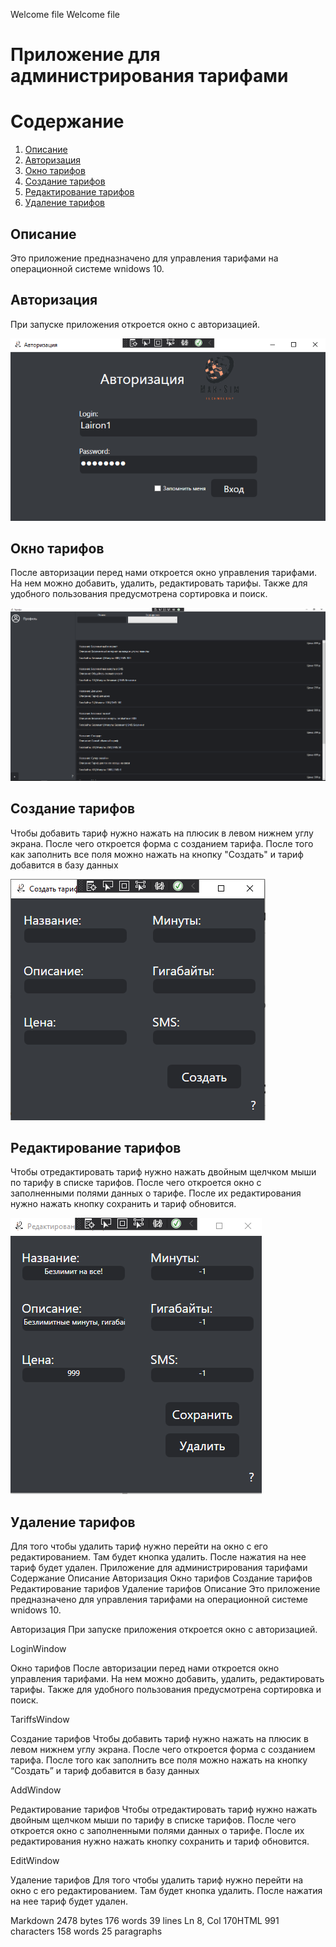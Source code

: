 Welcome file
Welcome file
# Приложение для администрирования тарифами
# Содержание
1. [Описание](https://github.com/Lairon1/MacSim/tree/Desctop-UnitTests#%D0%BE%D0%BF%D0%B8%D1%81%D0%B0%D0%BD%D0%B8%D0%B5) 
2. [Авторизация](https://github.com/Lairon1/MacSim/tree/Desctop-UnitTests#%D0%B0%D0%B2%D1%82%D0%BE%D1%80%D0%B8%D0%B7%D0%B0%D1%86%D0%B8%D1%8F)
3. [Окно тарифов](https://github.com/Lairon1/MacSim/tree/Desctop-UnitTests#%D0%BE%D0%BA%D0%BD%D0%BE-%D1%82%D0%B0%D1%80%D0%B8%D1%84%D0%BE%D0%B2)
4. [Создание тарифов](https://github.com/Lairon1/MacSim/tree/Desctop-UnitTests#%D1%81%D0%BE%D0%B7%D0%B4%D0%B0%D0%BD%D0%B8%D0%B5-%D1%82%D0%B0%D1%80%D0%B8%D1%84%D0%BE%D0%B2)
5. [Редактирование тарифов](https://github.com/Lairon1/MacSim/tree/Desctop-UnitTests#%D1%80%D0%B5%D0%B4%D0%B0%D0%BA%D1%82%D0%B8%D1%80%D0%BE%D0%B2%D0%B0%D0%BD%D0%B8%D0%B5-%D1%82%D0%B0%D1%80%D0%B8%D1%84%D0%BE%D0%B2)
6. [Удаление тарифов](https://github.com/Lairon1/MacSim/tree/Desctop-UnitTests#%D1%83%D0%B4%D0%B0%D0%BB%D0%B5%D0%BD%D0%B8%D0%B5-%D1%82%D0%B0%D1%80%D0%B8%D1%84%D0%BE%D0%B2) 


## Описание 
Это приложение предназначено для управления тарифами на операционной системе wnidows 10.
## Авторизация
При запуске приложения откроется окно с авторизацией.

![LoginWindow](https://github.com/Lairon1/MacSim/blob/Desctop-UnitTests/Images/LoginWindow.png?raw=true)

## Окно тарифов
После авторизации перед нами откроется окно управления тарифами.
На нем можно добавить, удалить, редактировать тарифы.
Также для удобного пользования предусмотрена сортировка и поиск.

![TariffsWindow](https://github.com/Lairon1/MacSim/blob/Desctop-UnitTests/Images/TariffsWindow.png?raw=true)

## Создание тарифов
Чтобы добавить тариф нужно нажать на плюсик в левом нижнем углу экрана.
После чего откроется форма с созданием тарифа.
После того как заполнить все поля можно нажать на кнопку "Создать" и тариф добавится в базу данных

![AddWindow](https://github.com/Lairon1/MacSim/blob/Desctop-UnitTests/Images/AddWindow.png?raw=true)

## Редактирование тарифов
Чтобы отредактировать тариф нужно нажать двойным щелчком мыши по тарифу в списке тарифов.
После чего откроется окно с заполненными полями данных о тарифе. После их редактирования нужно нажать кнопку  сохранить и тариф обновится.

![EditWindow](https://github.com/Lairon1/MacSim/blob/Desctop-UnitTests/Images/EditWindow.png?raw=true)

## Удаление тарифов 
Для того чтобы удалить тариф нужно перейти на окно с его редактированием. Там будет кнопка удалить. После нажатия на нее тариф будет удален.
Приложение для администрирования тарифами
Содержание
Описание
Авторизация
Окно тарифов
Создание тарифов
Редактирование тарифов
Удаление тарифов
Описание
Это приложение предназначено для управления тарифами на операционной системе wnidows 10.

Авторизация
При запуске приложения откроется окно с авторизацией.

LoginWindow

Окно тарифов
После авторизации перед нами откроется окно управления тарифами.
На нем можно добавить, удалить, редактировать тарифы.
Также для удобного пользования предусмотрена сортировка и поиск.

TariffsWindow

Создание тарифов
Чтобы добавить тариф нужно нажать на плюсик в левом нижнем углу экрана.
После чего откроется форма с созданием тарифа.
После того как заполнить все поля можно нажать на кнопку “Создать” и тариф добавится в базу данных

AddWindow

Редактирование тарифов
Чтобы отредактировать тариф нужно нажать двойным щелчком мыши по тарифу в списке тарифов.
После чего откроется окно с заполненными полями данных о тарифе. После их редактирования нужно нажать кнопку сохранить и тариф обновится.

EditWindow

Удаление тарифов
Для того чтобы удалить тариф нужно перейти на окно с его редактированием. Там будет кнопка удалить. После нажатия на нее тариф будет удален.

Markdown 2478 bytes 176 words 39 lines Ln 8, Col 170HTML 991 characters 158 words 25 paragraphs
